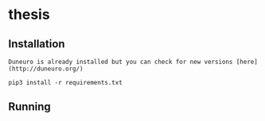 # thesis
 


## Installation
```
Duneuro is already installed but you can check for new versions [here](http://duneuro.org/)
```

```
pip3 install -r requirements.txt
```
## Running